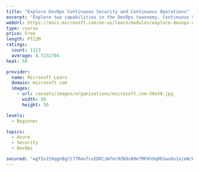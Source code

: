 ```yaml
---
title: "Explore DevOps Continuous Security and Continuous Operations"
excerpt: "Explore two capabilities in the DevOps taxonomy, Continuous Security and Continuous Operations."
webUrl: https://docs.microsoft.com/en-us/learn/modules/explore-devops-continuous-security-operations/
type: course
price: Free
length: PT22M
ratings:
  count: 1113
  average: 4.7232704
heat: 50

provider:
  name: Microsoft Learn
  domain: microsoft.com
  images:
    - url: /assets/images/organizations/microsoft.com-50x50.jpg
      width: 50
      height: 50

levels:
  - Beginner

topics:
  - Azure
  - Security
  - DevOps

secured: "wgTIo1S9qgnBgCt77Ren7cvEDKCzW7mr0ZN9xN9e7MFKh9q0D1wx6u1ojeW/8A2gLp+W40B5+hNwR3NvmmiGtokGKZmuGxRV/eRdZ2i84U8hj87JPNELAM6LviNI+f8Q3g0s5IlkpUasBbzx0Tg69ZoYwnLeFmymI+7X7yOydHfQ3wmuXVPijGeYy/oD5lOFbecXD5cs70wX9mGLwKvG968TbGTHhzLpmxsfKIBbX/WyxqVtiRFPJwqrOG43WSyFy4zJyXfPud2HG16ZNYKlsmPwcb6ZZik9CIcm4aIAtamn5Pj/I0TgNfC9A1VSAR/ZqkqwOtAsrxzSMOLDmtYIwa+hk9Wa+DzvH1X7t4aXZ13sNWxE9/DWjGO2lwqwf6NdstLzI5NGOdA6RJ4pE0uhJ2nCrwCCP4e9oW6chk6iiq4=;84lyRZqDhlbp+mfUA+TbcQ=="
---
```


